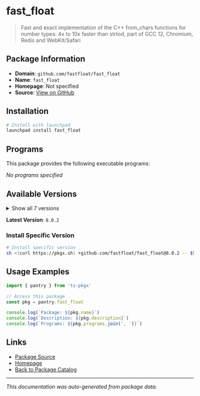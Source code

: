 # fast_float

> Fast and exact implementation of the C++ from_chars functions for number types: 4x to 10x faster than strtod, part of GCC 12, Chromium, Redis and WebKit/Safari

## Package Information

- **Domain**: `github.com/fastfloat/fast_float`
- **Name**: `fast_float`
- **Homepage**: Not specified
- **Source**: [View on GitHub](https://github.com/pkgxdev/pantry/tree/main/projects/github.com/fastfloat/fast_float/package.yml)

## Installation

```bash
# Install with launchpad
launchpad install fast_float
```

## Programs

This package provides the following executable programs:

*No programs specified*

## Available Versions

<details>
<summary>Show all 7 versions</summary>

- `8.0.2`, `8.0.1`, `8.0.0`, `7.0.0`, `6.1.6`
- `6.1.5`, `6.1.4`

</details>

**Latest Version**: `8.0.2`

### Install Specific Version

```bash
# Install specific version
sh <(curl https://pkgx.sh) +github.com/fastfloat/fast_float@8.0.2 -- $SHELL -i
```

## Usage Examples

```typescript
import { pantry } from 'ts-pkgx'

// Access this package
const pkg = pantry.fast_float

console.log(`Package: ${pkg.name}`)
console.log(`Description: ${pkg.description}`)
console.log(`Programs: ${pkg.programs.join(', ')}`)
```

## Links

- [Package Source](https://github.com/pkgxdev/pantry/tree/main/projects/github.com/fastfloat/fast_float/package.yml)
- [Homepage](#)
- [Back to Package Catalog](../../package-catalog.md)

---

*This documentation was auto-generated from package data.*
